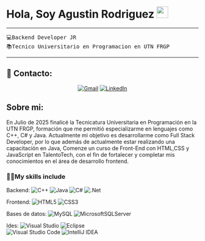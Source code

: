 
<h1>Hola, Soy Agustin Rodriguez
	<a href="https://github.com/Bouaskaoun" target="_self">
		<img src="https://media.giphy.com/media/hvRJCLFzcasrR4ia7z/giphy.gif" width="30">
	</a>
</h1>

<hr>

<pre>
💻Backend Developer JR 
📚Tecnico Universitario en Programacion en UTN FRGP
</pre>
<hr>

## 🤝 Contacto:

<p align="center">
	<a href="mailto:agustinrodriguezz0920@gmail.com"><img img src="https://img.shields.io/badge/gmail-%23EA4335.svg?style=plastic&logo=gmail&logoColor=white" alt="Gmail"/></a>
	<a href="https://www.linkedin.com/in/agustín-rodriguez-596a70173"><img src="https://img.shields.io/badge/linkedin-%230A66C2.svg?style=plastic&logo=linkedin&logoColor=white" alt="LinkedIn"/></a>

</p>

## Sobre mi:

<p>
En Julio de 2025 finalicé la Tecnicatura Universitaria en Programación en la UTN FRGP, formación que me permitió especializarme en lenguajes como C++, C# y Java. Actualmente mi objetivo es desarrollarme como Full Stack Developer, por lo que además de actualmente estar realizando una capacitación en Java, Comenze un curso de Front-End con HTML,CSS y JavaScript en TalentoTech, con el fin de fortalecer y completar mis conocimientos en el área de desarrollo frontend.
  
</p>

 ### 👨‍💻My skills include

   Backend:
 ![C++](https://img.shields.io/badge/c++-%2300599C.svg?style=for-the-badge&logo=c%2B%2B&logoColor=white)
 ![Java](https://img.shields.io/badge/java-%23ED8B00.svg?style=for-the-badge&logo=openjdk&logoColor=white)
  ![C#](https://img.shields.io/badge/c%23-%23239120.svg?style=for-the-badge&logo=csharp&logoColor=white)
  ![.Net](https://img.shields.io/badge/.NET-5C2D91?style=for-the-badge&logo=.net&logoColor=white)



  Frontend:
![HTML5](https://img.shields.io/badge/html5-%23E34F26.svg?style=for-the-badge&logo=html5&logoColor=white)
  ![CSS3](https://img.shields.io/badge/css3-%231572B6.svg?style=for-the-badge&logo=css3&logoColor=white) 



Bases de datos:
![MySQL](https://img.shields.io/badge/mysql-4479A1.svg?style=for-the-badge&logo=mysql&logoColor=white)
![MicrosoftSQLServer](https://img.shields.io/badge/Microsoft%20SQL%20Server-CC2927?style=for-the-badge&logo=microsoft%20sql%20server&logoColor=white)





  
Ides:
  ![Visual Studio](https://img.shields.io/badge/Visual%20Studio-5C2D91.svg?style=for-the-badge&logo=visual-studio&logoColor=white)      ![Eclipse](https://img.shields.io/badge/Eclipse-FE7A16.svg?style=for-the-badge&logo=Eclipse&logoColor=white)  
 ![Visual Studio Code](https://img.shields.io/badge/Visual%20Studio%20Code-0078d7.svg?style=for-the-badge&logo=visual-studio-code&logoColor=white)
 ![IntelliJ IDEA](https://img.shields.io/badge/IntelliJIDEA-000000.svg?style=for-the-badge&logo=intellij-idea&logoColor=white)

 

